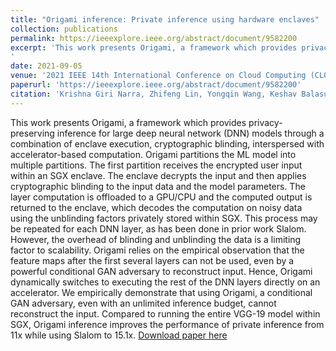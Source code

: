 ```yaml
---
title: "Origami inference: Private inference using hardware enclaves"
collection: publications
permalink: https://ieeexplore.ieee.org/abstract/document/9582200
excerpt: 'This work presents Origami, a framework which provides privacy-preserving inference for large deep neural network (DNN) models through a combination of enclave execution, cryptographic blinding, interspersed with accelerator-based computation. Origami partitions the ML model into multiple partitions. The first partition receives the encrypted user input within an SGX enclave. The enclave decrypts the input and then applies cryptographic blinding to the input data and the model parameters. The layer computation is offloaded to a GPU/CPU and the computed output is returned to the enclave, which decodes the computation on noisy data using the unblinding factors privately stored within SGX. This process may be repeated for each DNN layer, as has been done in prior work Slalom. However, the overhead of blinding and unblinding the data is a limiting factor to scalability. Origami relies on the empirical observation that the feature maps after the first several layers can not be used, even by a powerful conditional GAN adversary to reconstruct input. Hence, Origami dynamically switches to executing the rest of the DNN layers directly on an accelerator. We empirically demonstrate that using Origami, a conditional GAN adversary, even with an unlimited inference budget, cannot reconstruct the input. Compared to running the entire VGG-19 model within SGX, Origami inference improves the performance of private inference from 11x while using Slalom to 15.1x.
'
date: 2021-09-05
venue: '2021 IEEE 14th International Conference on Cloud Computing (CLOUD)'
paperurl: 'https://ieeexplore.ieee.org/abstract/document/9582200'
citation: 'Krishna Giri Narra, Zhifeng Lin, Yongqin Wang, Keshav Balasubramanian and Murali Annavaram, "Origami Inference: Private Inference Using Hardware Enclaves," 2021 IEEE 14th International Conference on Cloud Computing (CLOUD)'
---
```

This work presents Origami, a framework which provides privacy-preserving inference for large deep neural network (DNN) models through a combination of enclave execution, cryptographic blinding, interspersed with accelerator-based computation. Origami partitions the ML model into multiple partitions. The first partition receives the encrypted user input within an SGX enclave. The enclave decrypts the input and then applies cryptographic blinding to the input data and the model parameters. The layer computation is offloaded to a GPU/CPU and the computed output is returned to the enclave, which decodes the computation on noisy data using the unblinding factors privately stored within SGX. This process may be repeated for each DNN layer, as has been done in prior work Slalom. However, the overhead of blinding and unblinding the data is a limiting factor to scalability. Origami relies on the empirical observation that the feature maps after the first several layers can not be used, even by a powerful conditional GAN adversary to reconstruct input. Hence, Origami dynamically switches to executing the rest of the DNN layers directly on an accelerator. We empirically demonstrate that using Origami, a conditional GAN adversary, even with an unlimited inference budget, cannot reconstruct the input. Compared to running the entire VGG-19 model within SGX, Origami inference improves the performance of private inference from 11x while using Slalom to 15.1x.
[Download paper here](https://ieeexplore.ieee.org/abstract/document/9582200)

